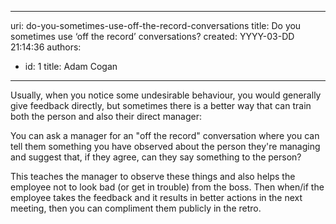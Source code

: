 

---
uri: do-you-sometimes-use-off-the-record-conversations
title: Do you sometimes use ‘off the record’ conversations?
created: YYYY-03-DD 21:14:36
authors:
  - id: 1
    title: Adam Cogan
---




<span class='intro'> <p>Usually, when you notice some undesirable behaviour, you would generally give feedback directly, but sometimes there is a better way that can train both the&#160;person and also their direct manager&#58;​<br></p> </span>

<p>You can ask a manager for an &quot;off the record&quot; conversation where you can tell them something you have observed about the person they're managing and suggest that, if they agree, can they say something to the person?&#160;</p><p>This teaches the manager to observe these things and also helps the employee not to look bad (or get in trouble) from the boss. Then when/if the employee takes the feedback and it results in better actions in the next meeting, then you can compliment them publicly in the retro.<br></p>


